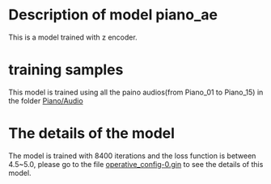 # Description of model piano_ae

This is a model trained with z encoder.

# training samples

This model is trained using all the paino audios(from Piano_01 to Piano_15) in the folder [Piano/Audio](Datasets/Piano/Audio)

# The details of the model

The model is trained with 8400 iterations and the loss function is between 4.5~5.0, please go to the file [operative_config-0.gin](Pretrained_Models_for_T2/piano_ae/operative_config-0.gin) to see the details of this model.
